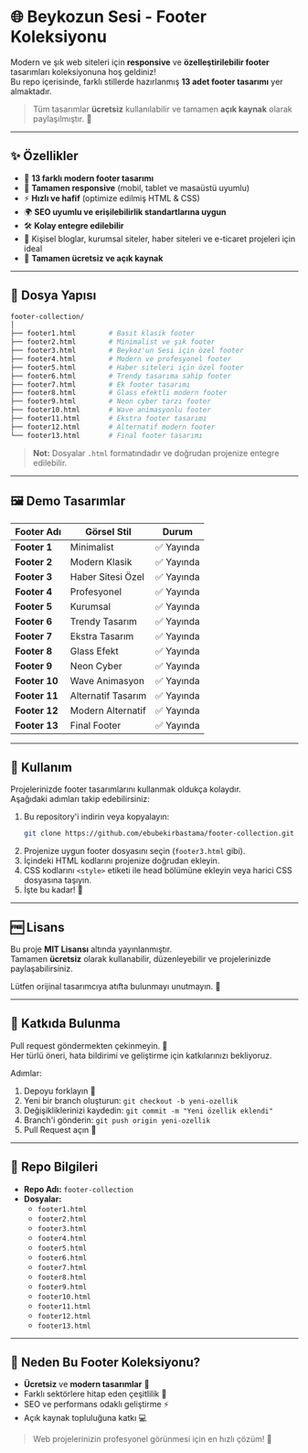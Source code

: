 
# 🌐 Beykozun Sesi - Footer Koleksiyonu

Modern ve şık web siteleri için **responsive** ve **özelleştirilebilir footer** tasarımları koleksiyonuna hoş geldiniz!  
Bu repo içerisinde, farklı stillerde hazırlanmış **13 adet footer tasarımı** yer almaktadır.  

> Tüm tasarımlar **ücretsiz** kullanılabilir ve tamamen **açık kaynak** olarak paylaşılmıştır. 🚀

---

## ✨ Özellikler

- 🎨 **13 farklı modern footer tasarımı**  
- 📱 **Tamamen responsive** (mobil, tablet ve masaüstü uyumlu)  
- ⚡ **Hızlı ve hafif** (optimize edilmiş HTML & CSS)  
- 🌍 **SEO uyumlu ve erişilebilirlik standartlarına uygun**  
- 🛠️ **Kolay entegre edilebilir**  
- 💼 Kişisel bloglar, kurumsal siteler, haber siteleri ve e-ticaret projeleri için ideal  
- 💯 **Tamamen ücretsiz ve açık kaynak**

---

## 📂 Dosya Yapısı

```bash
footer-collection/
│
├── footer1.html        # Basit klasik footer
├── footer2.html        # Minimalist ve şık footer
├── footer3.html        # Beykoz'un Sesi için özel footer
├── footer4.html        # Modern ve profesyonel footer
├── footer5.html        # Haber siteleri için özel footer
├── footer6.html        # Trendy tasarıma sahip footer
├── footer7.html        # Ek footer tasarımı
├── footer8.html        # Glass efektli modern footer
├── footer9.html        # Neon cyber tarzı footer
├── footer10.html       # Wave animasyonlu footer
├── footer11.html       # Ekstra footer tasarımı
├── footer12.html       # Alternatif modern footer
└── footer13.html       # Final footer tasarımı
```

> **Not:** Dosyalar `.html` formatındadır ve doğrudan projenize entegre edilebilir.

---

## 🖼️ Demo Tasarımlar

| Footer Adı       | Görsel Stil | Durum |
|-------------------|-------------|-------|
| **Footer 1**      | Minimalist  | ✅ Yayında |
| **Footer 2**      | Modern Klasik | ✅ Yayında |
| **Footer 3**      | Haber Sitesi Özel | ✅ Yayında |
| **Footer 4**      | Profesyonel | ✅ Yayında |
| **Footer 5**      | Kurumsal | ✅ Yayında |
| **Footer 6**      | Trendy Tasarım | ✅ Yayında |
| **Footer 7**      | Ekstra Tasarım | ✅ Yayında |
| **Footer 8**      | Glass Efekt | ✅ Yayında |
| **Footer 9**      | Neon Cyber | ✅ Yayında |
| **Footer 10**     | Wave Animasyon | ✅ Yayında |
| **Footer 11**     | Alternatif Tasarım | ✅ Yayında |
| **Footer 12**     | Modern Alternatif | ✅ Yayında |
| **Footer 13**     | Final Footer | ✅ Yayında |

---

## 🚀 Kullanım

Projelerinizde footer tasarımlarını kullanmak oldukça kolaydır.  
Aşağıdaki adımları takip edebilirsiniz:

1. Bu repository'i indirin veya kopyalayın:
   ```bash
   git clone https://github.com/ebubekirbastama/footer-collection.git
   ```
2. Projenize uygun footer dosyasını seçin (`footer3.html` gibi).
3. İçindeki HTML kodlarını projenize doğrudan ekleyin.
4. CSS kodlarını `<style>` etiketi ile head bölümüne ekleyin veya harici CSS dosyasına taşıyın.
5. İşte bu kadar! 🎉

---

## 🆓 Lisans

Bu proje **MIT Lisansı** altında yayınlanmıştır.  
Tamamen **ücretsiz** olarak kullanabilir, düzenleyebilir ve projelerinizde paylaşabilirsiniz.  

Lütfen orijinal tasarımcıya atıfta bulunmayı unutmayın. 💙

---

## 🤝 Katkıda Bulunma

Pull request göndermekten çekinmeyin. 🙌  
Her türlü öneri, hata bildirimi ve geliştirme için katkılarınızı bekliyoruz.

Adımlar:
1. Depoyu forklayın 🍴
2. Yeni bir branch oluşturun: `git checkout -b yeni-ozellik`
3. Değişikliklerinizi kaydedin: `git commit -m "Yeni özellik eklendi"`
4. Branch'i gönderin: `git push origin yeni-ozellik`
5. Pull Request açın 🚀

---

## 🧾 Repo Bilgileri

- **Repo Adı:** `footer-collection`
- **Dosyalar:**
  - `footer1.html`
  - `footer2.html`
  - `footer3.html`
  - `footer4.html`
  - `footer5.html`
  - `footer6.html`
  - `footer7.html`
  - `footer8.html`
  - `footer9.html`
  - `footer10.html`
  - `footer11.html`
  - `footer12.html`
  - `footer13.html`

---

## 🌟 Neden Bu Footer Koleksiyonu?

- **Ücretsiz** ve **modern tasarımlar** 🤩  
- Farklı sektörlere hitap eden çeşitlilik 🎯  
- SEO ve performans odaklı geliştirme ⚡  
- Açık kaynak topluluğuna katkı 💻

> Web projelerinizin profesyonel görünmesi için en hızlı çözüm! 🚀
